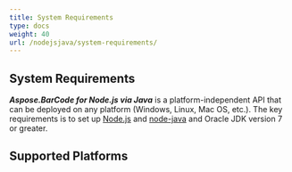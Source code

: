 ```yaml
---
title: System Requirements
type: docs
weight: 40
url: /nodejsjava/system-requirements/
---
```


## **System Requirements**
***Aspose.BarCode for Node.js via Java*** is a platform-independent API that can be deployed on any platform (Windows, Linux, Mac OS, etc.). The key requirements is to set up [Node.js](https://nodejs.org/en/download/) and [node-java](https://github.com/joeferner/node-java) and Oracle JDK version 7 or greater.

## **Supported Platforms**
